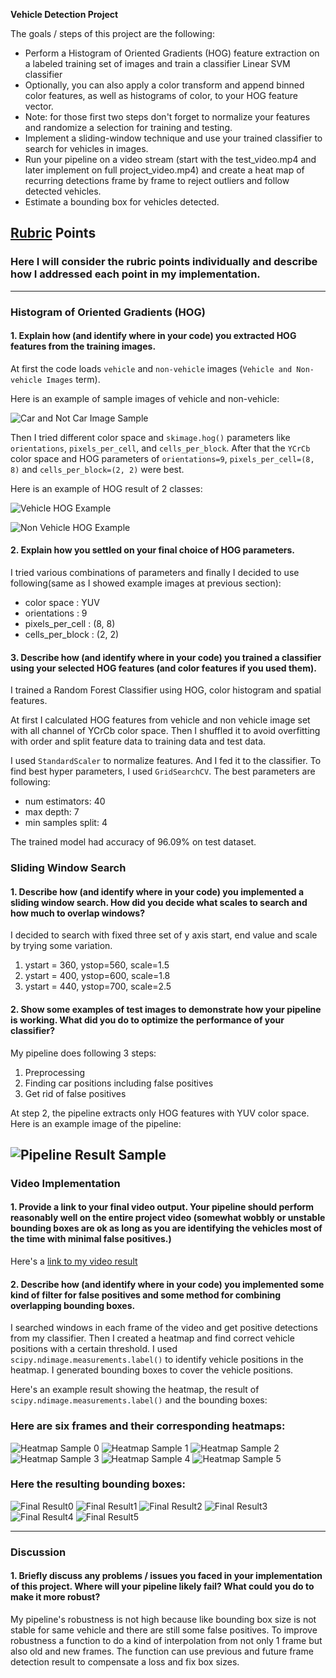 **Vehicle Detection Project**

The goals / steps of this project are the following:

* Perform a Histogram of Oriented Gradients (HOG) feature extraction on a labeled training set of images and train a classifier Linear SVM classifier
* Optionally, you can also apply a color transform and append binned color features, as well as histograms of color, to your HOG feature vector.
* Note: for those first two steps don't forget to normalize your features and randomize a selection for training and testing.
* Implement a sliding-window technique and use your trained classifier to search for vehicles in images.
* Run your pipeline on a video stream (start with the test_video.mp4 and later implement on full project_video.mp4) and create a heat map of recurring detections frame by frame to reject outliers and follow detected vehicles.
* Estimate a bounding box for vehicles detected.

[//]: # (Image References)
[dataset]: ./output_images/car_noncar_image_sample.png
[hogv]: ./output_images/hog-vehicle.png
[hogn]: ./output_images/hog-non-vehicle.png
[pipeline]: ./output_images/pipeline.png
[heatmap0]: ./output_images/heatmap0.png
[heatmap1]: ./output_images/heatmap1.png
[heatmap2]: ./output_images/heatmap2.png
[heatmap3]: ./output_images/heatmap3.png
[heatmap4]: ./output_images/heatmap4.png
[heatmap5]: ./output_images/heatmap5.png
[final0]: ./output_images/final0.png
[final1]: ./output_images/final1.png
[final2]: ./output_images/final2.png
[final3]: ./output_images/final3.png
[final4]: ./output_images/final4.png
[final5]: ./output_images/final5.png
[video]: ./output_images/project_video_result.mp4

## [Rubric](https://review.udacity.com/#!/rubrics/513/view) Points
### Here I will consider the rubric points individually and describe how I addressed each point in my implementation.  

---

### Histogram of Oriented Gradients (HOG)

#### 1. Explain how (and identify where in your code) you extracted HOG features from the training images.


At first the code loads `vehicle` and `non-vehicle` images (`Vehicle and Non-vehicle Images` term).

Here is an example of sample images of vehicle and non-vehicle:

![Car and Not Car Image Sample][dataset]

Then I tried different color space and `skimage.hog()` parameters like `orientations`, `pixels_per_cell`, and `cells_per_block`. After that the `YCrCb` color space and HOG parameters of `orientations=9`, `pixels_per_cell=(8, 8)` and `cells_per_block=(2, 2)` were best.

Here is an example of HOG result of 2 classes:

![Vehicle HOG Example][hogv]

![Non Vehicle HOG Example][hogn]

#### 2. Explain how you settled on your final choice of HOG parameters.

I tried various combinations of parameters and finally I decided to use following(same as I showed example images at previous section):

* color space : YUV
* orientations : 9
* pixels_per_cell : (8, 8)
* cells_per_block : (2, 2)

#### 3. Describe how (and identify where in your code) you trained a classifier using your selected HOG features (and color features if you used them).

I trained a Random Forest Classifier using HOG, color histogram and spatial features.

At first I calculated HOG features from vehicle and non vehicle image set with all channel of YCrCb color space. Then I shuffled it to avoid overfitting with order and split feature data to training data and test data.

I used `StandardScaler` to normalize features. And I fed it to the classifier. To find best hyper parameters, I used `GridSearchCV`. The best parameters are following:

* num estimators: 40
* max depth: 7
* min samples split: 4

The trained model had accuracy of 96.09% on test dataset.

### Sliding Window Search

#### 1. Describe how (and identify where in your code) you implemented a sliding window search.  How did you decide what scales to search and how much to overlap windows?

I decided to search with fixed three set of y axis start, end value and scale by trying some variation.

1. ystart = 360, ystop=560, scale=1.5
2. ystart = 400, ystop=600, scale=1.8
3. ystart = 440, ystop=700, scale=2.5

#### 2. Show some examples of test images to demonstrate how your pipeline is working.  What did you do to optimize the performance of your classifier?

My pipeline does following 3 steps:

1. Preprocessing
2. Finding car positions including false positives
3. Get rid of false positives

At step 2, the pipeline extracts only HOG features with YUV color space. Here is an example image of the pipeline:

![Pipeline Result Sample][pipeline]
---

### Video Implementation

#### 1. Provide a link to your final video output.  Your pipeline should perform reasonably well on the entire project video (somewhat wobbly or unstable bounding boxes are ok as long as you are identifying the vehicles most of the time with minimal false positives.)
Here's a [link to my video result](./output_images/project_video_result.mp4)


#### 2. Describe how (and identify where in your code) you implemented some kind of filter for false positives and some method for combining overlapping bounding boxes.

I searched windows in each frame of the video and get positive detections from my classifier. Then I created a heatmap and find correct vehicle positions with a certain threshold. I used `scipy.ndimage.measurements.label()` to identify vehicle positions in the heatmap. I generated bounding boxes to cover the vehicle positions.

Here's an example result showing the heatmap, the result of `scipy.ndimage.measurements.label()` and the bounding boxes:

### Here are six frames and their corresponding heatmaps:

![Heatmap Sample 0][heatmap0]
![Heatmap Sample 1][heatmap1]
![Heatmap Sample 2][heatmap2]
![Heatmap Sample 3][heatmap3]
![Heatmap Sample 4][heatmap4]
![Heatmap Sample 5][heatmap5]

### Here the resulting bounding boxes:
![Final Result0][final0]
![Final Result1][final1]
![Final Result2][final2]
![Final Result3][final3]
![Final Result4][final4]
![Final Result5][final5]

---

### Discussion

#### 1. Briefly discuss any problems / issues you faced in your implementation of this project.  Where will your pipeline likely fail?  What could you do to make it more robust?

My pipeline's robustness is not high because like bounding box size is not stable for same vehicle and there are still some false positives. To improve robustness a function to do a kind of interpolation from not only 1 frame but also old and new frames. The function can use previous and future frame detection result to compensate a loss and fix box sizes.
